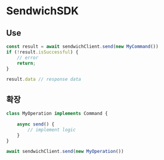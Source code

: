 # SendwichSDK

## Use

```ts
const result = await sendwichClient.send(new MyCommand())
if (!result.isSuccessful) {
    // error
    return;
}

result.data // response data
```

## 확장

```ts
class MyOperation implements Command {

    async send() {
        // implement logic
    }
}

await sendwichClient.send(new MyOperation())
```
